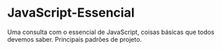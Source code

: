# JavaScript-Essencial
Uma consulta com o essencial de JavaScript, coisas básicas que todos devemos saber.
Principais padrões de projeto.
